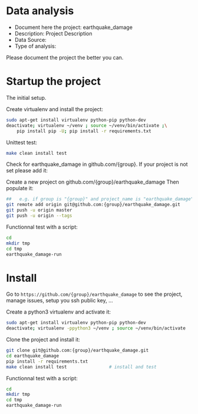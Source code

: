 # Data analysis
- Document here the project: earthquake_damage
- Description: Project Description
- Data Source:
- Type of analysis:

Please document the project the better you can.

# Startup the project

The initial setup.

Create virtualenv and install the project:
```bash
sudo apt-get install virtualenv python-pip python-dev
deactivate; virtualenv ~/venv ; source ~/venv/bin/activate ;\
    pip install pip -U; pip install -r requirements.txt
```

Unittest test:
```bash
make clean install test
```

Check for earthquake_damage in github.com/{group}. If your project is not set please add it:

Create a new project on github.com/{group}/earthquake_damage
Then populate it:

```bash
##   e.g. if group is "{group}" and project_name is "earthquake_damage"
git remote add origin git@github.com:{group}/earthquake_damage.git
git push -u origin master
git push -u origin --tags
```

Functionnal test with a script:

```bash
cd
mkdir tmp
cd tmp
earthquake_damage-run
```

# Install

Go to `https://github.com/{group}/earthquake_damage` to see the project, manage issues,
setup you ssh public key, ...

Create a python3 virtualenv and activate it:

```bash
sudo apt-get install virtualenv python-pip python-dev
deactivate; virtualenv -ppython3 ~/venv ; source ~/venv/bin/activate
```

Clone the project and install it:

```bash
git clone git@github.com:{group}/earthquake_damage.git
cd earthquake_damage
pip install -r requirements.txt
make clean install test                # install and test
```
Functionnal test with a script:

```bash
cd
mkdir tmp
cd tmp
earthquake_damage-run
```

